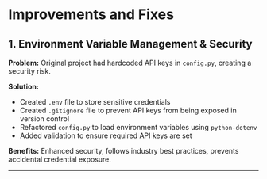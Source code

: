 # Improvements and Fixes

## 1. Environment Variable Management & Security

**Problem:** Original project had hardcoded API keys in `config.py`, creating a security risk.

**Solution:**
- Created `.env` file to store sensitive credentials
- Created `.gitignore` file to prevent API keys from being exposed in version control
- Refactored `config.py` to load environment variables using `python-dotenv`
- Added validation to ensure required API keys are set

**Benefits:** Enhanced security, follows industry best practices, prevents accidental credential exposure.

---
